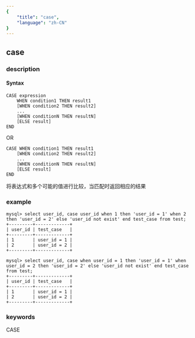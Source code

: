 ```yaml
---
{
    "title": "case",
    "language": "zh-CN"
}
---
```


<!-- 
Licensed to the Apache Software Foundation (ASF) under one
or more contributor license agreements.  See the NOTICE file
distributed with this work for additional information
regarding copyright ownership.  The ASF licenses this file
to you under the Apache License, Version 2.0 (the
"License"); you may not use this file except in compliance
with the License.  You may obtain a copy of the License at

  http://www.apache.org/licenses/LICENSE-2.0

Unless required by applicable law or agreed to in writing,
software distributed under the License is distributed on an
"AS IS" BASIS, WITHOUT WARRANTIES OR CONDITIONS OF ANY
KIND, either express or implied.  See the License for the
specific language governing permissions and limitations
under the License.
-->

## case
### description
#### Syntax

```
CASE expression
    WHEN condition1 THEN result1
    [WHEN condition2 THEN result2]
    ...
    [WHEN conditionN THEN resultN]
    [ELSE result]
END
```
OR
```
CASE WHEN condition1 THEN result1
    [WHEN condition2 THEN result2]
    ...
    [WHEN conditionN THEN resultN]
    [ELSE result]
END
```

将表达式和多个可能的值进行比较，当匹配时返回相应的结果

### example

```
mysql> select user_id, case user_id when 1 then 'user_id = 1' when 2 then 'user_id = 2' else 'user_id not exist' end test_case from test;
+---------+-------------+
| user_id | test_case   |
+---------+-------------+
| 1       | user_id = 1 |
| 2       | user_id = 2 |
+---------+-------------+
 
mysql> select user_id, case when user_id = 1 then 'user_id = 1' when user_id = 2 then 'user_id = 2' else 'user_id not exist' end test_case from test;
+---------+-------------+
| user_id | test_case   |
+---------+-------------+
| 1       | user_id = 1 |
| 2       | user_id = 2 |
+---------+-------------+
```
### keywords
CASE
